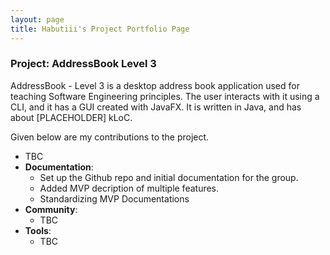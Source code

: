 ```yaml
---
layout: page
title: Habutiii's Project Portfolio Page
---
```


### Project: AddressBook Level 3

AddressBook - Level 3 is a desktop address book application used for teaching Software Engineering principles. 
The user interacts with it using a CLI, and it has a GUI created with JavaFX. 
It is written in Java, and has about [PLACEHOLDER] kLoC.

Given below are my contributions to the project.
* TBC
* **Documentation**:
  * Set up the Github repo and initial documentation for the group.
  * Added MVP decription of multiple features.
  * Standardizing MVP Documentations
* **Community**:
    * TBC
* **Tools**:
    * TBC